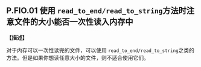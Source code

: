 ## P.FIO.01  使用 `read_to_end/read_to_string`方法时注意文件的大小能否一次性读入内存中

**【描述】**

对于内存可以一次性读完的文件，可以使用 `read_to_end/read_to_string`之类的方法。但是如果你想读任意大小的文件，则不适合使用它们。
